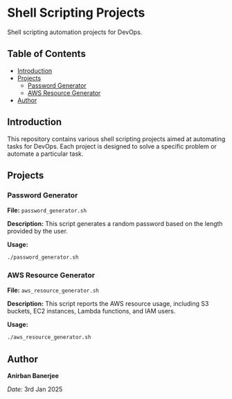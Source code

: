 # Shell Scripting Projects
Shell scripting automation projects for DevOps.

## Table of Contents
- [Introduction](#introduction)
- [Projects](#projects)
  - [Password Generator](#password-generator)
  - [AWS Resource Generator](#aws-resource-generator)
- [Author](#author)

## Introduction
This repository contains various shell scripting projects aimed at automating tasks for DevOps. Each project is designed to solve a specific problem or automate a particular task.

## Projects

### Password Generator
**File:** `password_generator.sh`

**Description:** This script generates a random password based on the length provided by the user.

**Usage:**
```bash
./password_generator.sh
```

### AWS Resource Generator
**File:** `aws_resource_generator.sh`

**Description:** This script reports the AWS resource usage, including S3 buckets, EC2 instances, Lambda functions, and IAM users.

**Usage:**
```bash
./aws_resource_generator.sh
```

## Author
**Anirban Banerjee**

*Date:* 3rd Jan 2025
